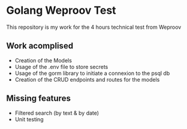 # Golang Weproov Test

This repository is my work for the 4 hours technical test from Weproov

## Work acomplised

- Creation of the Models
- Usage of the .env file to store secrets
- Usage of the gorm library to initiate a connexion to the psql db
- Creation of the CRUD endpoints and routes for the models

## Missing features

- Filtered search (by text & by date)
- Unit testing
